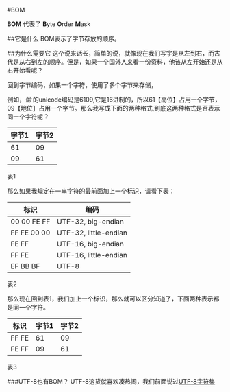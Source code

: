#BOM

**BOM** 代表了 **B**yte **O**rder **M**ask

##它是什么
BOM表示了字节存放的顺序。

##为什么需要它
这个说来话长，简单的说，就像现在我们写字是从左到右，而古代是从右到左的顺序。但是，如果一个国外人来看一份资料，他该从左开始还是从右开始看呢？

回到字节编码，如果一个字符，使用了多个字节来存储，

例如，*愉* 的unicode编码是6109,它是16进制的，所以61【高位】占用一个字节，09【地位】占用一个字节。那么我写成下面的两种格式,到底这两种格式是否表示同一个字符呢？

| 字节1 | 字节2 |
| -- | -- |
| 61 | 09 |
| 09 | 61 |

表1

那么如果我规定在一串字符的最前面加上一个标识，请看下表：

| 标识| 编码 |
| -- | -- |
| 00 00 FE FF | UTF-32, big-endian |
| FF FE 00 00 | UTF-32, little-endian |
| FE FF | UTF-16, big-endian |
| FF FE | UTF-16, little-endian |
| EF BB BF | UTF-8 |

表2

那么现在回到表1，我们加上一个标识，那么就可以区分知道了，下面两种表示都是同一个字符。

| 标识 | 字节1 | 字节2 |
| -- | -- | -- |
|  FF FE  | 61 | 09 |
|  FE FF  | 09 | 61 |

表3

###UTF-8也有BOM？
UTF-8这货就喜欢凑热闹，我们前面说过[UTF-8字符集](UTF_8.md)











